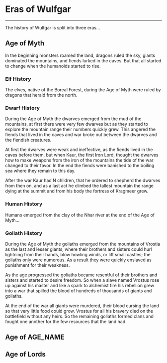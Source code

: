 # Eras of Wulfgar
___
The history of Wulfgar is split into three eras...

## Age of Myth
In the beginning monsters roamed the land, dragons ruled the sky, giants dominated the mountains, and fiends lurked in the caves. But that all started to change when the humanoids started to rise.

### Elf History
The elves, native of the Boreal Forest, during the Age of Myth were ruled by dragons that herald from the north.

### Dwarf History
During the Age of Myth the dwarves emerged from the mud of the mountains, at first there were very few dwarves but as they started to explore the mountain range their numbers quickly grew. This angered the fiends that lived in the caves and war broke out between the dwarves and the fiendish creatures.

At first the dwarves were weak and ineffective, as the fiends lived in the caves before them, but when Kaur, the first Iron Lord, thought the dwarves how to make weapons from the iron of the mountains the tide of the war changed to their favor. In the end the fiends were banished to the boiling sea where they remain to this day.

After the war Kaur had N children, that he ordered to shepherd the dwarves from then on, and as a last act he climbed the tallest mountain the range dying at the summit and from his body the fortress of Kragmeer grew.

### Human History
Humans emerged from the clay of the Nhar river at the end of the Age of Myth...

### Goliath History
During the Age of Myth the goliaths emerged from the mountains of Vrostia as the last and lesser giants, where their brothers and sisters could hurl lightning from their hands, blow howling winds, or lift small castles; the goliaths only were numerous. As a result they were quickly enslaved as punishment for their weakness.

As the age progressed the goliaths became resentful of their brothers and sisters and started to desire freedom. So when a slave named Vrostus rose up against his master and like a spark to alchemist fire his rebellion grew into a war that spilled the blood of hundreds of thousands of giants and goliaths.

At the end of the war all giants were murdered, their blood cursing the land so that very little food could grow. Vrostus for all his bravery died on the battlefield without any heirs. So the remaining goliaths formed clans and fought one another for the few resources that the land had. 


## Age of AGE_NAME


## Age of Lords